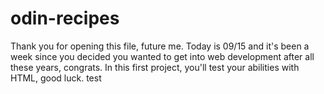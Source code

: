 # odin-recipes
Thank you for opening this file, future me. Today is 09/15 and it's been a week since you decided you wanted to get into web development after all these years, congrats.
In this first project, you'll test your abilities with HTML, good luck. test
